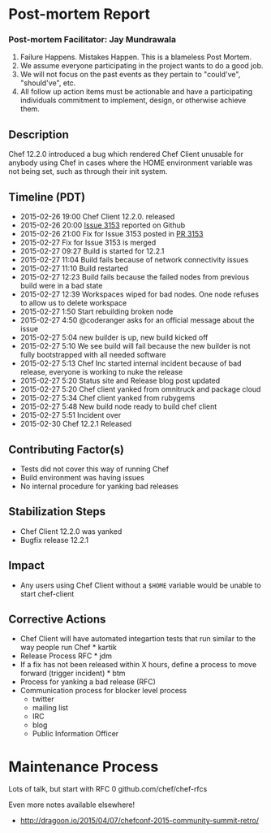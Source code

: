 # Post-mortem Report

### Post-mortem Facilitator: Jay Mundrawala

1. Failure Happens. Mistakes Happen. This is a blameless Post Mortem.
2. We assume everyone participating in the project wants to do a good job.
3. We will not focus on the past events as they pertain to "could've", "should've", etc.
4. All follow up action items must be actionable and have a participating individuals commitment to implement, design, or otherwise achieve them.

## Description

Chef 12.2.0 introduced a bug which rendered Chef Client unusable for anybody using Chef in cases where the HOME environment variable was not being set, such as through their init system.

## Timeline (PDT)

* 2015-02-26 19:00 Chef Client 12.2.0. released
* 2015-02-26 20:00 [Issue 3153](https://github.com/chef/chef/issues/3153) reported on Github
* 2015-02-26 21:00 Fix for Issue 3153 posted in [PR 3153](https://github.com/chef/chef/pull/3154)
* 2015-02-27 Fix for Issue 3153 is merged
* 2015-02-27 09:27 Build is started for 12.2.1
* 2015-02-27 11:04 Build fails because of network connectivity issues
* 2015-02-27 11:10 Build restarted
* 2015-02-27 12:23 Build fails because the failed nodes from previous build were in a bad state
* 2015-02-27 12:39 Workspaces wiped for bad nodes. One node refuses to allow us to delete workspace
* 2015-02-27 1:50 Start rebuilding broken node
* 2015-02-27 4:50 @coderanger asks for an official message about the issue
* 2015-02-27 5:04 new builder is up, new build kicked off
* 2015-02-27 5:10 We see build will fail because the new builder is not fully bootstrapped with all needed software
* 2015-02-27 5:13 Chef Inc started internal incident because of bad release, everyone is working to nuke the release
* 2015-02-27 5:20 Status site and Release blog post updated
* 2015-02-27 5:20 Chef client yanked from omnitruck and package cloud
* 2015-02-27 5:34 Chef client yanked from rubygems
* 2015-02-27 5:48 New build node ready to build chef client
* 2015-02-27 5:51 Incident over
* 2015-02-30 Chef 12.2.1 Released

## Contributing Factor(s)

* Tests did not cover this way of running Chef
* Build environment was having issues
* No internal procedure for yanking bad releases

## Stabilization Steps

* Chef Client 12.2.0 was yanked
* Bugfix release 12.2.1

## Impact

* Any users using Chef Client without a `$HOME` variable would be unable to start chef-client

## Corrective Actions
* Chef Client will have automated integartion tests that run similar to the way people run Chef * kartik
* Release Process RFC * jdm
* If a fix has not been released within X hours, define a process to move forward (trigger incident) * btm
* Process for yanking a bad release (RFC)
* Communication process for blocker level process
  * twitter
  * mailing list
  * IRC
  * blog
  * Public Information Officer

# Maintenance Process

Lots of talk, but start with RFC 0
github.com/chef/chef-rfcs

Even more notes available elsewhere!
+ http://dragoon.io/2015/04/07/chefconf-2015-community-summit-retro/